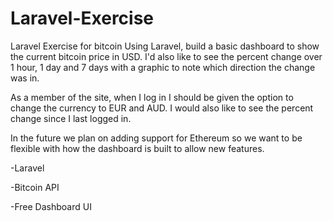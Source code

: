 # Laravel-Exercise
Laravel Exercise for bitcoin
Using Laravel, build a basic dashboard to show the current bitcoin price in USD. I'd also like to see the percent change over 1 hour, 1 day and 7 days with a graphic to note which direction the change was in.

As a member of the site, when I log in I should be given the option to change the currency to EUR and AUD. I would also like to see the percent change since I last logged in.

In the future we plan on adding support for Ethereum so we want to be flexible with how the dashboard is built to allow new features.

-Laravel

-Bitcoin API

-Free Dashboard UI

